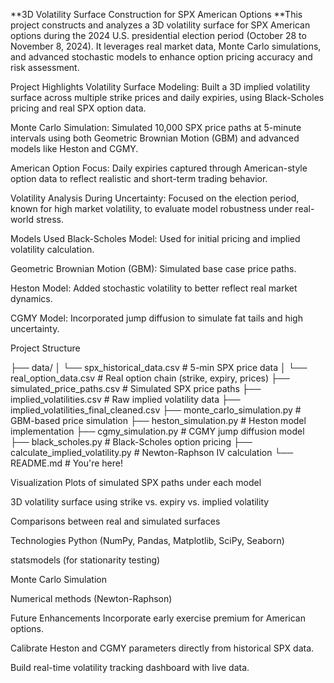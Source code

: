 **3D Volatility Surface Construction for SPX American Options
**This project constructs and analyzes a 3D volatility surface for SPX American options during the 2024 U.S. presidential election period (October 28 to November 8, 2024). It leverages real market data, Monte Carlo simulations, and advanced stochastic models to enhance option pricing accuracy and risk assessment.

Project Highlights
Volatility Surface Modeling:
Built a 3D implied volatility surface across multiple strike prices and daily expiries, using Black-Scholes pricing and real SPX option data.

Monte Carlo Simulation:
Simulated 10,000 SPX price paths at 5-minute intervals using both Geometric Brownian Motion (GBM) and advanced models like Heston and CGMY.

American Option Focus:
Daily expiries captured through American-style option data to reflect realistic and short-term trading behavior.

Volatility Analysis During Uncertainty:
Focused on the election period, known for high market volatility, to evaluate model robustness under real-world stress.

Models Used
Black-Scholes Model:
Used for initial pricing and implied volatility calculation.

Geometric Brownian Motion (GBM):
Simulated base case price paths.

Heston Model:
Added stochastic volatility to better reflect real market dynamics.

CGMY Model:
Incorporated jump diffusion to simulate fat tails and high uncertainty.

Project Structure


├── data/
│   └── spx_historical_data.csv          # 5-min SPX price data
│   └── real_option_data.csv             # Real option chain (strike, expiry, prices)
├── simulated_price_paths.csv            # Simulated SPX price paths
├── implied_volatilities.csv             # Raw implied volatility data
├── implied_volatilities_final_cleaned.csv
├── monte_carlo_simulation.py            # GBM-based price simulation
├── heston_simulation.py                 # Heston model implementation
├── cgmy_simulation.py                   # CGMY jump diffusion model
├── black_scholes.py                     # Black-Scholes option pricing
├── calculate_implied_volatility.py      # Newton-Raphson IV calculation
└── README.md                            # You're here!

Visualization
Plots of simulated SPX paths under each model

3D volatility surface using strike vs. expiry vs. implied volatility

Comparisons between real and simulated surfaces

Technologies
Python (NumPy, Pandas, Matplotlib, SciPy, Seaborn)

statsmodels (for stationarity testing)

Monte Carlo Simulation

Numerical methods (Newton-Raphson)

Future Enhancements
Incorporate early exercise premium for American options.

Calibrate Heston and CGMY parameters directly from historical SPX data.

Build real-time volatility tracking dashboard with live data.



